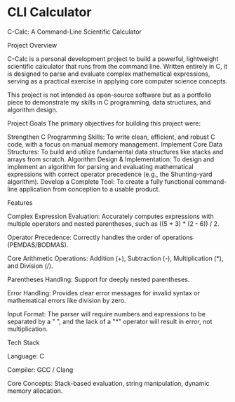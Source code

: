 # CLI Calculator
C-Calc: A Command-Line Scientific Calculator

Project Overview

C-Calc is a personal development project to build a powerful, lightweight scientific calculator that runs from the command line. Written entirely in C, it is designed to parse and evaluate complex mathematical expressions, serving as a practical exercise in applying core computer science concepts.

This project is not intended as open-source software but as a portfolio piece to demonstrate my skills in C programming, data structures, and algorithm design.

Project Goals
The primary objectives for building this project were:

Strengthen C Programming Skills: To write clean, efficient, and robust C code, with a focus on manual memory management.
Implement Core Data Structures: To build and utilize fundamental data structures like stacks and arrays from scratch.
Algorithm Design & Implementation: To design and implement an algorithm for parsing and evaluating mathematical expressions with correct operator precedence (e.g., the Shunting-yard algorithm).
Develop a Complete Tool: To create a fully functional command-line application from conception to a usable product.

Features

Complex Expression Evaluation: Accurately computes expressions with multiple operators and nested parentheses, such as ((5 + 3) * (2 - 6)) / 2.

Operator Precedence: Correctly handles the order of operations (PEMDAS/BODMAS).

Core Arithmetic Operations: Addition (+), Subtraction (-), Multiplication (*), and Division (/).

Parentheses Handling: Support for deeply nested parentheses.

Error Handling: Provides clear error messages for invalid syntax or mathematical errors like division by zero.

Input Format: The parser will require numbers and expressions to be separated by a " ", and the lack of a "*" operator will result in error, not multiplication.

Tech Stack

Language: C

Compiler: GCC / Clang

Core Concepts: Stack-based evaluation, string manipulation, dynamic memory allocation.

